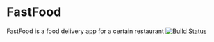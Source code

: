 # FastFood
FastFood is a food delivery app for a certain restaurant
[![Build Status](https://travis-ci.org/EvelyneNamwoyo/FastFood.svg?branch=all-orders-%23160379893)](https://travis-ci.org/EvelyneNamwoyo/FastFood)
